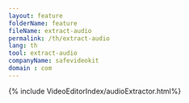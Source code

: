 ```yaml
---
layout: feature
folderName: feature
fileName: extract-audio
permalink: /th/extract-audio
lang: th
tool: extract-audio
companyName: safevideokit
domain : com
---
```


{% include VideoEditorIndex/audioExtractor.html%}

   
